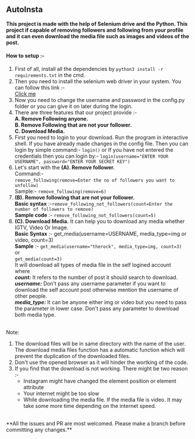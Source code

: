 ## **AutoInsta**
**This project is made with the help of Selenium drive and the Python. This project if capable of removing followers and following from your profile and it can even download the media file such as images and videos of the post.**

#### **How to setup :-**
1. First of all, install all the dependencies by `python3 install -r requirements.txt` in the cmd.
2. Then you need to install the selenium web driver in your system. You can follow this link :-
<br><a href="https://www.youtube.com/watch?v=dz59GsdvUF8">Click me</a>
3. Now you need to change the username and password in the config.py folder or you can give it on later during the login.
4. There are three features that our project provide :-
**<br> A. Remove Following anyone.
<br> B. Remove Following that are not your follower.
<br> C. Download Media.**
5. First you need to login to your download. Run the program in interactive shell. If you have already made changes in the config file. Then you can login by simple command:- `login()` or If you have not entered the credentials then you can login by:- `login(username="ENTER YOUR USERNAME", password="ENTER YOUR SECRET KEY")`
7. Let's start with the **(A). Remove follower.**
<br>Command:- <br>`remove_following(remove=Enter the no of followers you want to unfollow)`
<br>Sample:- `remove_following(remove=6)`
8. **(B). Remove following that are not your follower.**
<br>**Basic syntax** :-`remove_following_not_followers(count=Enter the number of followers to remove)`
<br> **Sample code** :- `remove_following_not_followers(count=5)`
9. **(C). Download Media.** It can help you to download any media whether IGTV, Video Or Image.
<br> **Basic Syntax** :- get_media(username=USERNAME, media_type=img or video, count=3)
<br> **Sample** :- `get_media(username="therock", media_type=img, count=3)`
<br> or
<br> `get_media(count=3)`
<br>It will download all types of media file in the self logined account
<br>where
<br> **_count:_** It refers to the number of post it should search to download.
<br> **_username:_** Don't pass any username parameter if you want to download the self account post otherwise mention the username of other people.
<br> **_media_type:_** It can be anyone either img or video but you need to pass the parameter in lower case. Don't pass any parameter to download both media  type.

<br/>
Note: 
<ol><li>The download files will be in same directory with the name of the user. The download media files function has a automatic function which will prevent the duplication of the downloaded files.</li>
<li>Don't use the opened browser as it will hinder the wortking of the code.</li>
<li>If you find that the download is not working. There might be two reason :-
<ul>
<li>Instagram might have changed the element position or element attribute</li>
<li>Your internet might be too slow</li>
<li>While downloading the media file. If the media file is video. It may take some more time depending on the internet speed.</li>
</ul></li>
</ol>
<br/>
**All the issues and PR are most welcomed. Please make a branch before committing any changes.**